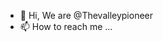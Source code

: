 - 👋 Hi, We are @Thevalleypioneer
- 📫 How to reach me ...

<!---
Thevalleypioneer/Thevalleypioneer is a ✨ special ✨ repository because its `README.md` (this file) appears on your GitHub profile.
You can click the Preview link to take a look at your changes.
--->
